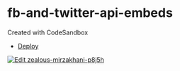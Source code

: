 # fb-and-twitter-api-embeds
Created with CodeSandbox


- [Deploy](https://codesandbox.io/s/github/bgoonz/fb-and-twitter-api-embeds)


[![Edit zealous-mirzakhani-p8j5h](https://codesandbox.io/static/img/play-codesandbox.svg)](https://codesandbox.io/s/zealous-mirzakhani-p8j5h?fontsize=14&hidenavigation=1&theme=dark)





